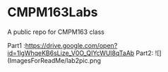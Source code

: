 # CMPM163Labs
A public repo for CMPM163 class

Part1 :https://drive.google.com/open?id=1lgWhqeKB6sLize_V0O_QIYcWUl8qTaAb
Part2: 
![](ImagesForReadMe/lab2pic.png

